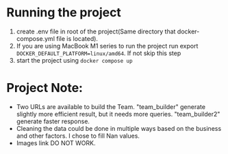 # **Running the project**

1. create .env file in root of the project(Same directory that docker-compose.yml file is located).
2. If you are using MacBook M1 series to run the project run export `DOCKER_DEFAULT_PLATFORM=linux/amd64`. If not skip
   this step
3. start the project using `docker compose up`

# **Project Note:**

* Two URLs are available to build the Team. "team_builder" generate slightly more efficient result, but it needs more
  queries. "team_builder2" generate faster response.
* Cleaning the data could be done in multiple ways based on the business and other factors. I chose to fill Nan values.
* Images link DO NOT WORK.